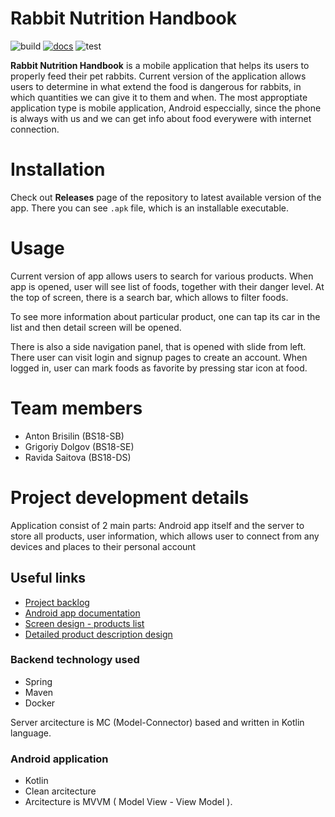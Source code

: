 #  Rabbit Nutrition Handbook

![build](https://github.com/inno-nyan-dev/PetFood/actions/workflows/android_build.yml/badge.svg)
[![docs](https://github.com/inno-nyan-dev/PetFood/actions/workflows/build_docs.yml/badge.svg)](https://inno-nyan-dev.github.io/PetFood)
![test](https://github.com/inno-nyan-dev/PetFood/actions/workflows/android_test.yml/badge.svg)

**Rabbit Nutrition Handbook** is a mobile application that helps its users to properly feed their pet rabbits. Current version of the application allows users to determine in what extend the food is dangerous for rabbits, in which quantities we can give it to them and when. The most approptiate application type is mobile application, Android especcially, since the phone is always with us and we can get info about food everywere with internet connection.

# Installation
Check out **Releases** page of the repository to latest available version of the app. There you can see `.apk` file, which is an installable executable. 

# Usage
Current version of app allows users to search for various products. When app is opened, user will see list of foods, together with their danger level. At the top 
of screen, there is a search bar, which allows to filter foods.

To see more information about particular product, one can tap its car in the list and then detail screen will be opened.

There is also a side navigation panel, that is opened with slide from left. There user can visit login
and signup pages to create an account. When logged in, user can mark foods as favorite by pressing star icon at food.

# Team members
- Anton Brisilin (BS18-SB)
- Grigoriy Dolgov (BS18-SE)
- Ravida Saitova (BS18-DS)

# Project development details

Application consist of 2 main parts: Android app itself and the server to store all products, user information, which allows user to connect from any devices and places to their personal account

## Useful links 

- [Project backlog](https://github.com/orgs/inno-nyan-dev/projects/1)
- [Android app documentation](https://inno-nyan-dev.github.io/PetFood/)
- [Screen design - products list](https://www.justinmind.com/usernote/tests/51948828/51952214/51952216/index.html#/screens/5e9a1d73-e5ba-4404-ac76-a6ec5c08827e)
- [Detailed product description design](https://www.justinmind.com/usernote/tests/51948828/52111644/52111646/index.html#/screens/c4f394c1-7fb1-478b-a909-b745186b5eeb)

### Backend technology used
- Spring
- Maven
- Docker

Server arcitecture is MC (Model-Connector) based and written in Kotlin language.

### Android application 
- Kotlin 
- Clean arcitecture 
- Arcitecture is MVVM ( Model View - View Model ).
